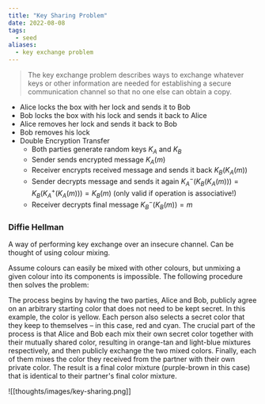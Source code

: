 ```yaml
---
title: "Key Sharing Problem"
date: 2022-08-08
tags:
  - seed
aliases:
  - key exchange problem
---
```


> The key exchange problem describes ways to exchange whatever keys or other information are needed for establishing a secure communication channel so that no one else can obtain a copy.

- Alice locks the box with her lock and sends it to Bob
- Bob locks the box with his lock and sends it back to Alice
- Alice removes her lock and sends it back to Bob
- Bob removes his lock
- Double Encryption Transfer
  - Both parties generate random keys $K_A$ and $K_B$
  - Sender sends encrypted message $K_A(m)$
  - Receiver encrypts received message and sends it back $K_B(K_A(m))$
  - Sender decrypts message and sends it again $K^-_{A}(K_B(K_A(m))) = K_B(K^+_{A}(K_A(m))) = K_B(m)$ (only valid if operation is associative!)
  - Receiver decrypts final message $K^-_{B}(K_B(m)) = m$

### Diffie Hellman

A way of performing key exchange over an insecure channel. Can be thought of using colour mixing.

Assume colours can easily be mixed with other colours, but unmixing a given colour into its components is impossible. The following procedure then solves the problem:

The process begins by having the two parties, Alice and Bob, publicly agree on an arbitrary starting color that does not need to be kept secret. In this example, the color is yellow. Each person also selects a secret color that they keep to themselves – in this case, red and cyan. The crucial part of the process is that Alice and Bob each mix their own secret color together with their mutually shared color, resulting in orange-tan and light-blue mixtures respectively, and then publicly exchange the two mixed colors. Finally, each of them mixes the color they received from the partner with their own private color. The result is a final color mixture (purple-brown in this case) that is identical to their partner's final color mixture.

![[thoughts/images/key-sharing.png]]